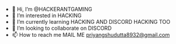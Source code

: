 - 👋 Hi, I’m @HACKERANTGAMING
- 👀 I’m interested in HACKING
- 🌱 I’m currently learning HACKING AND DISCORD HACKING TOO
- 💞️ I’m looking to collaborate on DISCORD
- 📫 How to reach me MAIL ME priyangshudutta8932@gmail.com

<!---
HACKEROPARISE/HACKEROPARISE is a ✨ special ✨ repository because its `README.md` (this file) appears on your GitHub profile.
You can click the Preview link to take a look at your changes.
--->

